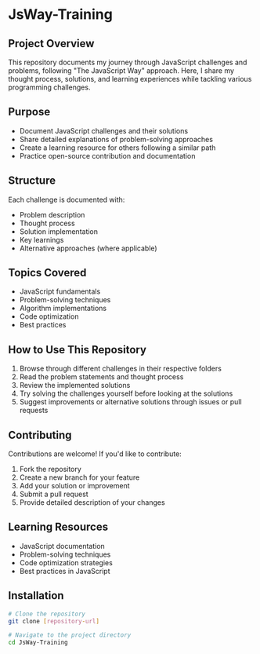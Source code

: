 # JsWay-Training

## Project Overview
This repository documents my journey through JavaScript challenges and problems, following "The JavaScript Way" approach. Here, I share my thought process, solutions, and learning experiences while tackling various programming challenges.

## Purpose
- Document JavaScript challenges and their solutions
- Share detailed explanations of problem-solving approaches
- Create a learning resource for others following a similar path
- Practice open-source contribution and documentation

## Structure
Each challenge is documented with:
- Problem description
- Thought process
- Solution implementation
- Key learnings
- Alternative approaches (where applicable)

## Topics Covered
- JavaScript fundamentals
- Problem-solving techniques
- Algorithm implementations
- Code optimization
- Best practices

## How to Use This Repository
1. Browse through different challenges in their respective folders
2. Read the problem statements and thought process
3. Review the implemented solutions
4. Try solving the challenges yourself before looking at the solutions
5. Suggest improvements or alternative solutions through issues or pull requests

## Contributing
Contributions are welcome! If you'd like to contribute:
1. Fork the repository
2. Create a new branch for your feature
3. Add your solution or improvement
4. Submit a pull request
5. Provide detailed description of your changes

## Learning Resources
- JavaScript documentation
- Problem-solving techniques
- Code optimization strategies
- Best practices in JavaScript

## Installation
```bash
# Clone the repository
git clone [repository-url]

# Navigate to the project directory
cd JsWay-Training
